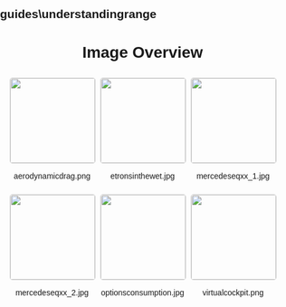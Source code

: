 ## guides\understandingrange
<style>
    body {
        font-family: Arial, sans-serif;
        margin: 0;
        padding: 0;
    }
    .image-gallery {
        display: flex;
        flex-wrap: wrap;
        gap: 10px;
        justify-content: center;
        padding: 10px;
    }
    .image-gallery img {
        width: 150px;
        height: auto;
        border: 1px solid #ddd;
        border-radius: 5px;
    }
    .image-gallery div {
        flex: 1 1 calc(33.333% - 20px); /* Three images per row on large screens */
        max-width: 150px;
        text-align: center;
    }
    @media (max-width: 768px) {
        .image-gallery div {
            flex: 1 1 calc(50% - 20px); /* Two images per row on medium screens */
        }
    }
    @media (max-width: 480px) {
        .image-gallery div {
            flex: 1 1 100%; /* One image per row on small screens */
        }
    }
</style>
<h1 style ="text-align: center;"> Image Overview </h1> <div class="image-gallery">
<div>
<img src="https://media.evkx.net/multimedia/guides/understandingrange/aerodynamicdrag_st.png">
<p>aerodynamicdrag.png</p>
</div>
<div>
<img src="https://media.evkx.net/multimedia/guides/understandingrange/etronsinthewet_st.jpg">
<p>etronsinthewet.jpg</p>
</div>
<div>
<img src="https://media.evkx.net/multimedia/guides/understandingrange/mercedeseqxx_1_st.jpg">
<p>mercedeseqxx_1.jpg</p>
</div>
<div>
<img src="https://media.evkx.net/multimedia/guides/understandingrange/mercedeseqxx_2_st.jpg">
<p>mercedeseqxx_2.jpg</p>
</div>
<div>
<img src="https://media.evkx.net/multimedia/guides/understandingrange/optionsconsumption_st.jpg">
<p>optionsconsumption.jpg</p>
</div>
<div>
<img src="https://media.evkx.net/multimedia/guides/understandingrange/virtualcockpit_st.png">
<p>virtualcockpit.png</p>
</div>
</div>
